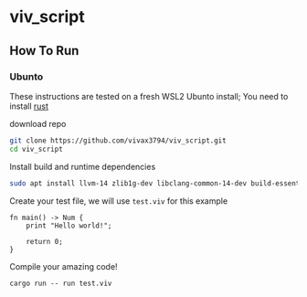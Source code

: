 # viv_script

## How To Run

### Ubunto

These instructions are tested on a fresh WSL2 Ubunto install;
You need to install [rust](https://www.rust-lang.org/learn/get-started)

download repo
```bash
git clone https://github.com/vivax3794/viv_script.git
cd viv_script
```

Install build and runtime dependencies
```bash
sudo apt install llvm-14 zlib1g-dev libclang-common-14-dev build-essential
```

Create your test file, we will use `test.viv` for this example
```
fn main() -> Num {
    print "Hello world!";

    return 0;
}
```

Compile your amazing code!
```
cargo run -- run test.viv
```